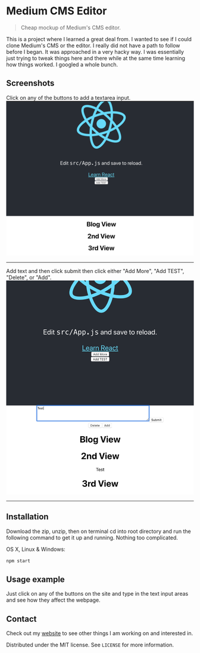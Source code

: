 # Medium CMS Editor
> Cheap mockup of Medium's CMS editor.

<!-- [![NPM Version][npm-image]][npm-url]
[![Build Status][travis-image]][travis-url]
[![Downloads Stats][npm-downloads]][npm-url] -->

This is a project where I learned a great deal from.  I wanted to see if I could clone Medium's CMS or the editor.  I really did not have a path to follow before I began.  It was approached in a very hacky way.  I was
essentially just trying to tweak things here and there while at the same time learning how things worked. I googled a whole bunch.  

## Screenshots
Click on any of the buttons to add a textarea input.
![](image1.png)

***
Add text and then click submit then click either "Add More", "Add TEST", "Delete", or "Add".
![](image2.png)

***

## Installation
Download the zip, unzip, then on terminal cd into root directory and run the following command to get it up and running.  Nothing too complicated.

OS X, Linux & Windows:

```sh
npm start
```


## Usage example

Just click on any of the buttons on the site and type in the text input areas and see how they affect
the webpage.   


## Contact

Check out my [website](https://jzapata87.github.io/) to see other things I am working on and interested in.

Distributed under the MIT license. See ``LICENSE`` for more information.




<!-- Markdown link & img dfn's -->
[npm-image]: https://img.shields.io/npm/v/datadog-metrics.svg?style=flat-square
[npm-test]: <img src="https://edent.github.io/SuperTinyIcons/images/svg/medium.svg" width="125" title="Medium" />
[npm-url]: https://npmjs.org/package/datadog-metrics
[npm-downloads]: https://img.shields.io/npm/dm/datadog-metrics.svg?style=flat-square
[travis-image]: https://img.shields.io/travis/dbader/node-datadog-metrics/master.svg?style=flat-square
[travis-url]: https://travis-ci.org/dbader/node-datadog-metrics
[wiki]: https://github.com/yourname/yourproject/wiki
